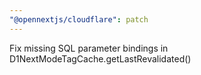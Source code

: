 ```yaml
---
"@opennextjs/cloudflare": patch
---
```


Fix missing SQL parameter bindings in D1NextModeTagCache.getLastRevalidated()
